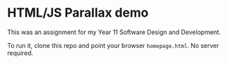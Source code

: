 # HTML/JS Parallax demo

This was an assignment for my Year 11 Software Design and Development.

To run it, clone this repo and point your browser `homepage.html`. No server required.
